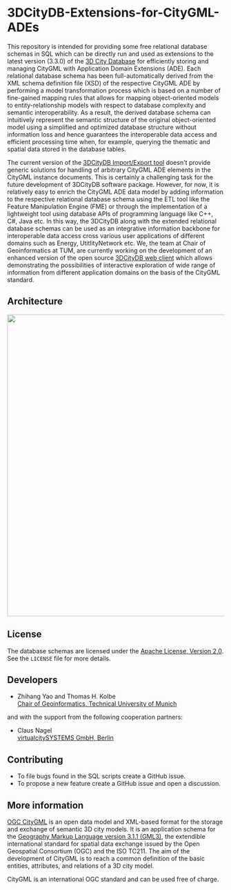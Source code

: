# 3DCityDB-Extensions-for-CityGML-ADEs
This repository is intended for providing some free relational database schemas in SQL which can be directly run and used as extensions to the latest version (3.3.0) of the [3D City Database](https://github.com/3dcitydb/3dcitydb) for efficiently storing and managing CityGML with Application Domain Extensions (ADE). Each relational database schema has been full-automatically derived from the XML schema definition file (XSD) of the respective CityGML ADE by performing a model transformation process which is based on a number of fine-gained mapping rules that allows for mapping object-oriented models to entity-relationship models with respect to database complexity and semantic interoperability. As a result, the derived database schema can intuitively represent the semantic structure of the original object-oriented model using a simplified and optimized database structure without information loss and hence guarantees the interoperable data access and efficient processing time when, for example, querying the thematic and spatial data stored in the database tables. 

The current version of the [3DCityDB Import/Export tool](https://github.com/3dcitydb/importer-exporter) doesn't provide generic solutions for handling of arbitrary CityGML ADE elements in the CityGML instance documents. This is certainly a challenging task for the future development of 3DCityDB software package. However, for now, it is relatively easy to enrich the CityGML ADE data model by adding information to the respective relational database schema using the ETL tool like the Feature Manipulation Engine (FME) or through the implementation of a lightweight tool using database APIs of programming language like C++, C#, Java etc. In this way, the 3DCityDB along with the extended relational database schemas can be used as an integrative information backbone for interoperable data access cross various user applications of different domains such as Energy, UtitlityNetwork etc. We, the team at Chair of Geoinformatics at TUM, are currently working on the development of an enhanced version of the open source [3DCityDB web client](https://github.com/3dcitydb/3dcitydb-web-map) which allows demonstrating the possibilities of interactive exploration of wide range of information from different application domains on the basis of the CityGML standard.  

Architecture
-------
<p align="center">
<img src="https://dl.dropboxusercontent.com/u/69071139/figure1.png" width="700" />
</p>

License
-------
The database schemas are licensed under the [Apache License, Version 2.0](http://www.apache.org/licenses/LICENSE-2.0). See the `LICENSE` file for more details.

Developers
-----------------------------------

* Zhihang Yao and Thomas H. Kolbe
<br>[Chair of Geoinformatics, Technical University of Munich](https://www.gis.bgu.tum.de/)

and with the support from the following cooperation partners:

* Claus Nagel 
<br>[virtualcitySYSTEMS GmbH, Berlin](http://www.virtualcitysystems.de/)

Contributing
------------
* To file bugs found in the SQL scripts create a GitHub issue.
* To propose a new feature create a GitHub issue and open a discussion.

More information
----------------
[OGC CityGML](http://www.opengeospatial.org/standards/citygml) is an open data model and XML-based format for the storage and exchange of semantic 3D city models. It is an application schema for the [Geography Markup Language version 3.1.1 (GML3)](http://www.opengeospatial.org/standards/gml), the extendible international standard for spatial data exchange issued by the Open Geospatial Consortium (OGC) and the ISO TC211. The aim of the development of CityGML is to reach a common definition of the basic entities, attributes, and relations of a 3D city model.

CityGML is an international OGC standard and can be used free of charge.
